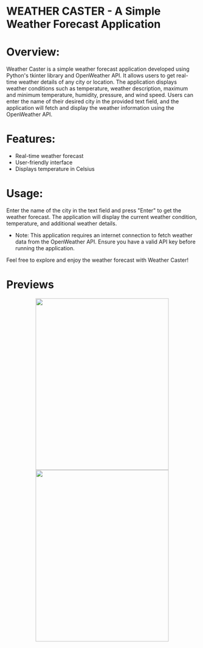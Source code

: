 # WEATHER CASTER - A Simple Weather Forecast Application

# Overview:

Weather Caster is a simple weather forecast application developed using Python's tkinter library and OpenWeather API. It allows users to get real-time weather details of any city or location. The application displays weather conditions such as temperature, weather description, maximum and minimum temperature, humidity, pressure, and wind speed. Users can enter the name of their desired city in the provided text field, and the application will fetch and display the weather information using the OpenWeather API.

# Features:

- Real-time weather forecast
- User-friendly interface
- Displays temperature in Celsius

# Usage:

Enter the name of the city in the text field and press "Enter" to get the weather forecast.
The application will display the current weather condition, temperature, and additional weather details.

- Note: This application requires an internet connection to fetch weather data from the OpenWeather API. Ensure you have a valid API key before running the application.

Feel free to explore and enjoy the weather forecast with Weather Caster!

# Previews

<p align = 'center'>
  <img width = '350' height = '450' src = 'https://github.com/ROSHAN-KHANDAGALE/Weather-Caster/assets/92646499/0bf0db3d-8368-44c7-9562-144bec472826'>
  <img width = '350' height = '450' src = 'https://github.com/ROSHAN-KHANDAGALE/Weather-Caster/assets/92646499/171c1b11-389b-46a5-af81-15b876b2f354'>

</p>
